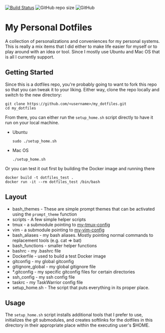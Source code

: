 [![Build Status](https://travis-ci.org/audioboxer217/my_dotfiles.svg?branch=master)](https://travis-ci.org/audioboxer217/my_dotfiles)
![GitHub repo size](https://img.shields.io/github/repo-size/audioboxer217/my_dotfiles.svg)
![GitHub](https://img.shields.io/github/license/audioboxer217/my_dotfiles.svg)

# My Personal Dotfiles

A collection of personalizations and conveniences for my personal systems.  This is really a mix items that I did either to make life easier for myself or to play around with an idea or tool.  Since I mostly use Ubuntu and Mac OS that is all I currently support.

## Getting Started

Since this is a dotfiles repo, you're probably going to want to fork this repo so that you can tweak it to your liking.  Either way, clone the repo locally and switch to the new directory:

```
git clone https://github.com/<username>/my_dotfiles.git
cd my_dotfiles
```

From there, you can either run the `setup_home.sh` script directly to have it run on your local machine.  

* Ubuntu

  `sudo ./setup_home.sh`

* Mac OS

  `./setup_home.sh`

Or you can test it out first by building the Docker image and running there

```
docker build -t dotfiles_test .
docker run -it --rm dotfiles_test /bin/bash
```

## Layout

* bash_themes - These are simple prompt themes that can be activated using the `prompt_theme` function
* scripts - A few simple helper scripts
* tmux - a submodule pointing to [my-tmux-config](https://github.com/audioboxer217/my-tmux-config)
* vim - a submodule pointing to [my-vim-config](https://github.com/audioboxer217/my-vim-config)
* bash_aliases - my bash aliases.  Mostly pointing normal commands to replacement tools (e.g. cat => bat)
* bash_functions - smaller helper functions
* bashrc - my .bashrc file
* Dockerfile - used to build a test Docker image
* gitconfig - my global gitconfig
* gitignore_global - my global gitignore file
* *.gitconfig - my specific gitconfig files for certain directories
* ssh_config - my ssh config file
* taskrc - my TaskWarrior config file
* setup_home.sh - The script that puts everything in its proper place.

## Usage

The `setup_home.sh` script installs additional tools that I prefer to use, initializes the git submodules, and creates softlinks for the dotfiles in this directory in their appropriate place within the executing user's $HOME.